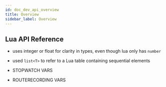 ```yaml
---
id: doc_dev_api_overview
title: Overview
sidebar_label: Overview
---
```


## Lua API Reference

- uses integer or float for clarity in types, even though lua only has `number`
- used `list<T>` to refer to a Lua table containing sequential elements

- STOPWATCH VARS
- ROUTERECORDING VARS